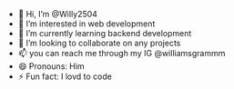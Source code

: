 - 👋 Hi, I’m @Willy2504
- 👀 I’m interested in web development
- 🌱 I’m currently learning backend development
- 💞️ I’m looking to collaborate on any projects
- 📫 you can reach me through my IG @williamsgrammm
- 😄 Pronouns: Him
- ⚡ Fun fact: I lovd to code

<!---
Willy2504/Willy2504 is a ✨ special ✨ repository because its `README.md` (this file) appears on your GitHub profile.
You can click the Preview link to take a look at your changes.
--->
